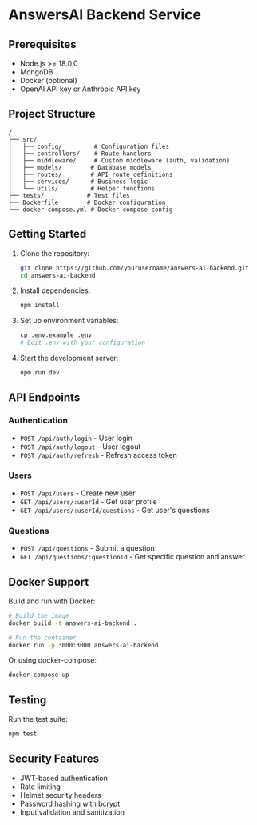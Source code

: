 # AnswersAI Backend Service

## Prerequisites

- Node.js >= 18.0.0
- MongoDB
- Docker (optional)
- OpenAI API key or Anthropic API key

## Project Structure

```
/
├── src/
│   ├── config/         # Configuration files
│   ├── controllers/    # Route handlers
│   ├── middleware/     # Custom middleware (auth, validation)
│   ├── models/        # Database models
│   ├── routes/        # API route definitions
│   ├── services/      # Business logic
│   └── utils/         # Helper functions
├── tests/            # Test files
├── Dockerfile        # Docker configuration
└── docker-compose.yml # Docker compose config
```

## Getting Started

1. Clone the repository:

   ```bash
   git clone https://github.com/yourusername/answers-ai-backend.git
   cd answers-ai-backend
   ```

2. Install dependencies:

   ```bash
   npm install
   ```

3. Set up environment variables:

   ```bash
   cp .env.example .env
   # Edit .env with your configuration
   ```

4. Start the development server:
   ```bash
   npm run dev
   ```

## API Endpoints

### Authentication

- `POST /api/auth/login` - User login
- `POST /api/auth/logout` - User logout
- `POST /api/auth/refresh` - Refresh access token

### Users

- `POST /api/users` - Create new user
- `GET /api/users/:userId` - Get user profile
- `GET /api/users/:userId/questions` - Get user's questions

### Questions

- `POST /api/questions` - Submit a question
- `GET /api/questions/:questionId` - Get specific question and answer

## Docker Support

Build and run with Docker:

```bash
# Build the image
docker build -t answers-ai-backend .

# Run the container
docker run -p 3000:3000 answers-ai-backend
```

Or using docker-compose:

```bash
docker-compose up
```

## Testing

Run the test suite:

```bash
npm test
```

## Security Features

- JWT-based authentication
- Rate limiting
- Helmet security headers
- Password hashing with bcrypt
- Input validation and sanitization
